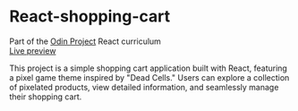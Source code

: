# React-shopping-cart
Part of the [Odin Project](https://www.theodinproject.com/) React curriculum <br>
[Live preview](https://gibsongf.github.io/react-shopping-cart/)

This project is a simple shopping cart application built with React, featuring a pixel game theme inspired by "Dead Cells." Users can explore a collection of pixelated products, view detailed information, and seamlessly manage their shopping cart.
